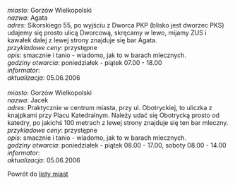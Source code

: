 *miasto*: Gorzów Wielkopolski   <br/>
*nazwa*: Agata   <br/>
*adres*: Sikorskiego 55, po wyjściu z Dworca PKP (blisko jest dworzec PKS) udajemy się prosto ulicą Dworcową, skręcamy w lewo, mijamy ZUS i kawałek dalej z lewej strony znajduje się bar Agata.   <br/>
*przykladowe ceny*: przystępne   <br/>
*opis*: smacznie i tanio - wiadomo, jak to w barach mlecznych.   <br/>
*godziny otwarcia*: poniedziałek - piątek 07.00 - 18.00   <br/>
*informator*:   <br/>
*aktualizacja*: 05.06.2006   <br/>
<br/>
*miasto*: Gorzów Wielkopolski   <br/>
*nazwa*: Jacek   <br/>
*adres*: Praktycznie w centrum miasta, przy ul. Obotryckiej, to uliczka z knajpkami przy Placu Katedralnym. Należy udać się Obotrycką prosto od katedry, po jakichś 100 metrach z lewej strony znajduje się ten bar mleczny.   <br/>
*przykladowe ceny*: przystępne   <br/>
*opis*: smacznie i tanio - wiadomo, jak to w barach mlecznych.   <br/>
*godziny otwarcia*: poniedziałek - piątek 08.00 - 17.00, soboty 08.00 - 14.00   <br/>
*informator*:   <br/>
*aktualizacja*: 05.06.2006   <br/>


Powrót do [listy miast](/bary_mleczne)
